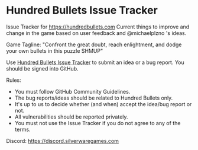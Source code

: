 # Hundred Bullets Issue Tracker

Issue Tracker for https://hundredbullets.com Current things to improve and change in the game based on user feedback and @michaelplzno 's ideas.

Game Tagline: "Confront the great doubt, reach enlightment, and dodge your own bullets in this puzzle SHMUP"

Use [Hundred Bullets Issue Tracker](https://github.com/Silverware-Games/Hundred-Bullets-Issues/issues) to submit an idea or a bug report. You should be signed into GitHub.

Rules:

* You must follow GitHub Community Guidelines.
* The bug reports/ideas should be related to Hundred Bullets only.
* It's up to us to decide whether (and when) accept the idea/bug report or not.
* All vulnerabilities should be reported privately.
* You must not use the Issue Tracker if you do not agree to any of the terms.

Discord: https://discord.silverwaregames.com

